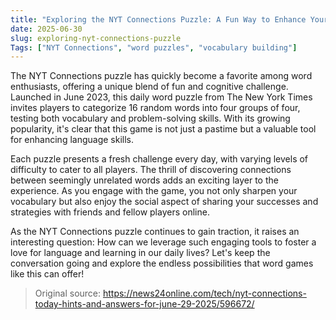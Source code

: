 ```yaml
---
title: "Exploring the NYT Connections Puzzle: A Fun Way to Enhance Your Vocabulary"
date: 2025-06-30
slug: exploring-nyt-connections-puzzle
Tags: ["NYT Connections", "word puzzles", "vocabulary building"]
---
```

The NYT Connections puzzle has quickly become a favorite among word enthusiasts, offering a unique blend of fun and cognitive challenge. Launched in June 2023, this daily word puzzle from The New York Times invites players to categorize 16 random words into four groups of four, testing both vocabulary and problem-solving skills. With its growing popularity, it's clear that this game is not just a pastime but a valuable tool for enhancing language skills.

Each puzzle presents a fresh challenge every day, with varying levels of difficulty to cater to all players. The thrill of discovering connections between seemingly unrelated words adds an exciting layer to the experience. As you engage with the game, you not only sharpen your vocabulary but also enjoy the social aspect of sharing your successes and strategies with friends and fellow players online.

As the NYT Connections puzzle continues to gain traction, it raises an interesting question: How can we leverage such engaging tools to foster a love for language and learning in our daily lives? Let's keep the conversation going and explore the endless possibilities that word games like this can offer!

> Original source: https://news24online.com/tech/nyt-connections-today-hints-and-answers-for-june-29-2025/596672/